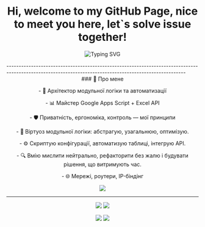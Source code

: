 <h1 align="center">Hi, welcome to my GitHub Page, nice to meet you here, let`s solve issue together!</h1>
<p align="center">
  <img src="https://readme-typing-svg.demolab.com?font=Fira+Code&size=22&pause=1000&color=00F7FF&center=true&vCenter=true&width=435&lines=Architect+of+modular+logic;Turning+ChAoS+into+symmetry;Privacy+Focused+Digital+Craftsman;Optimize+what+must+never+break;Scripting+Everything+That+Moves" alt="Typing SVG" />
</p>
-------------------------------------------------------------------------------------------------------------------------------------------------------
<div align="center">
<span>### 🧠 Про мене</span>
<p>- 🧩 Архітектор модульної логіки та автоматизації</p>  
<p>- 📊 Майстер Google Apps Script + Excel API</p>  
<p>- 🛡️ Приватність, ергономіка, контроль — мої принципи</p>
<p>- 🧠 Віртуоз модульної логіки: абстрагую, узагальнюю, оптимізую.</p>
<p>- ⚙️ Скриптую конфігурації, автоматизую таблиці, інтегрую API.</p>
<p>- 🔍 Вмію мислити нейтрально, рефакторити без жалю і будувати рішення, що витримують час.</p>
<p>- 🌐 Мережі, роутери, IP-біндінг</p>
 


</p>
<p align="center">
  <img src="https://skillicons.dev/icons?i=html,css,figma,github,js,bash,git,vscode,java,nodejs,windows,react,discord,visualstudio,vite" />
</div>

-------------------------------------------------------------------------------------------------------------------------------------------------------
<p align="center">
  <img src="https://github-readme-stats.vercel.app/api?username=DrHouseUA&show_icons=true&theme=cobalt2&hide_border=true" />
  <img src="https://github-readme-streak-stats.herokuapp.com/?user=DrHouseUA&theme=cobalt2&hide_border=true" />
</p>

<p align="center">
  <a href="mailto:romanknyazhyk@gmail.com"><img src="https://img.shields.io/badge/Email-000?style=for-the-badge&logo=gmail&logoColor=white" /></a>
  <a href="https://www.linkedin.com/in/роман-княжик-772824229"><img src="https://img.shields.io/badge/LinkedIn-000?style=for-the-badge&logo=linkedin&logoColor=white" /></a>
</p>
<!--
**DrHouseUA/DrHouseUA** is a ✨ _special_ ✨ repository because its `README.md` (this file) appears on your GitHub profile.

Here are some ideas to get you started:

- 🔭 I’m currently working on ...
- 🌱 I’m currently learning ...
- 👯 I’m looking to collaborate on ...
- 🤔 I’m looking for help with ...
- 💬 Ask me about ...
- 📫 How to reach me: ...
- 😄 Pronouns: ...
- ⚡ Fun fact: ...
-->
